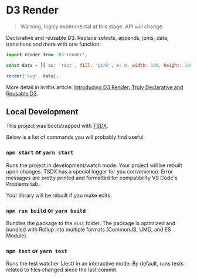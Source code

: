 # D3 Render

> Warning, highly experimental at this stage. API will change.

Declarative and reusable D3. Replace selects, appends, joins, data, transitions and more with one function:

```js
import render from 'd3-render';

const data = [{ as: 'rect', fill: 'pink', x: 0, width: 100, height: 100 }];

render('svg', data);
```

More detail in in this article: [Introducing D3 Render: Truly Declarative and Reusable D3](https://observablehq.com/d/919e2f0cb6db41fe).

## Local Development

This project was bootstrapped with [TSDX](https://github.com/jaredpalmer/tsdx).

Below is a list of commands you will probably find useful.

### `npm start` or `yarn start`

Runs the project in development/watch mode. Your project will be rebuilt upon changes. TSDX has a special logger for you convenience. Error messages are pretty printed and formatted for compatibility VS Code's Problems tab.

Your library will be rebuilt if you make edits.

### `npm run build` or `yarn build`

Bundles the package to the `dist` folder.
The package is optimized and bundled with Rollup into multiple formats (CommonJS, UMD, and ES Module).

### `npm test` or `yarn test`

Runs the test watcher (Jest) in an interactive mode.
By default, runs tests related to files changed since the last commit.
